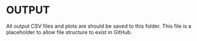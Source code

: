 # OUTPUT

All output CSV files and plots are should be saved to this folder.
This file is a placeholder to allow file structure to exist in GitHub.
